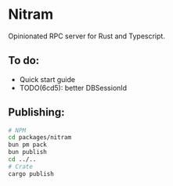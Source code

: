 # Nitram

Opinionated RPC server for Rust and Typescript.

## To do:

- Quick start guide
- TODO(6cd5): better DBSessionId

## Publishing:

```sh
# NPM
cd packages/nitram
bun pm pack
bun publish
cd ../..
# Crate
cargo publish
```
